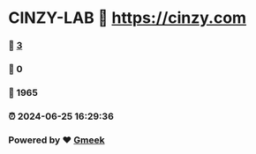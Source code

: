 # CINZY-LAB :link: https://cinzy.com 
### :page_facing_up: [3](https://cinzy.com/tag.html) 
### :speech_balloon: 0 
### :hibiscus: 1965 
### :alarm_clock: 2024-06-25 16:29:36 
### Powered by :heart: [Gmeek](https://github.com/Meekdai/Gmeek)
